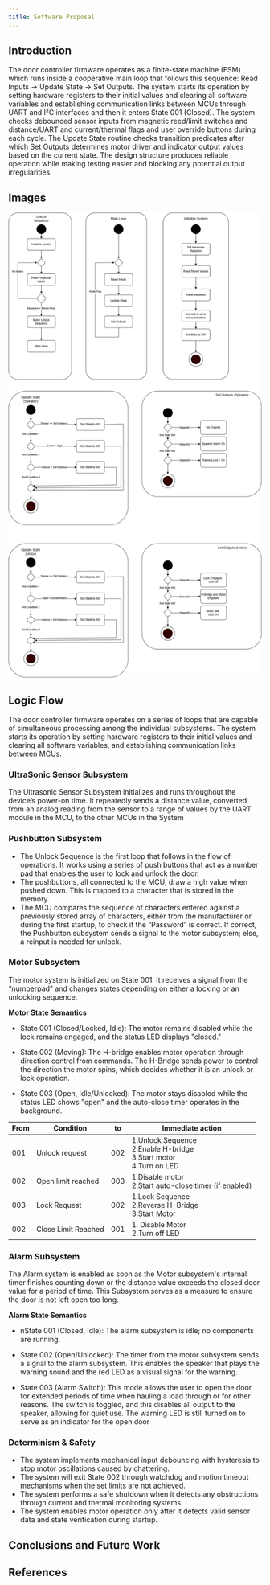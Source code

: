 ```yaml
---
title: Software Proposal
---
```


## Introduction

The door controller firmware operates as a finite-state machine (FSM) which runs inside a cooperative main loop that follows this sequence: Read Inputs → Update State → Set Outputs. The system starts its operation by setting hardware registers to their initial values and clearing all software variables and establishing communication links between MCUs through UART and I²C interfaces and then it enters State 001 (Closed). The system checks debounced sensor inputs from magnetic reed/limit switches and distance/UART and current/thermal flags and user override buttons during each cycle. The Update State routine checks transition predicates after which Set Outputs determines motor driver and indicator output values based on the current state. The design structure produces reliable operation while making testing easier and blocking any potential output irregularities.

## Images

![image caption](StateMachineDiagram.png)

## Logic Flow

The door controller firmware operates on a series of loops that are capable of simultaneous processing among the individual subsystems. 
The system starts its operation by setting hardware registers to their initial values and clearing all software variables, and establishing communication links between MCUs.


### UltraSonic Sensor Subsystem
The Ultrasonic Sensor Subsystem initializes and runs throughout the device’s power-on time. It repeatedly sends a distance value, converted from an analog reading from the sensor to a range of values by the UART module in the MCU, to the other MCUs in the System


### Pushbutton Subsystem 
* The Unlock Sequence is the first loop that follows in the flow of operations. It works using a series of push buttons that act as a number pad that enables the user to lock and unlock the door.
* The pushbuttons, all connected to the MCU, draw a high value when pushed down. This is mapped to a character that is stored in the memory. 
* The MCU compares the sequence of characters entered against a previously stored array of characters, either from the manufacturer or during the first startup, to check if the “Password” is correct. 
If correct, the Pushbutton subsystem sends a signal to the motor subsystem; else, a reinput is needed for unlock.


### Motor Subsystem
The motor system is initialized on State 001. It receives a signal from the “numberpad” and changes states depending on either a locking or an unlocking sequence.

**Motor State Semantics**

- State 001 (Closed/Locked, Idle): The motor remains disabled while the lock remains engaged, and the status LED displays "closed."

- State 002 (Moving): The H-bridge enables motor operation through direction control from commands. The H-Bridge sends power to control the direction the motor spins, which decides whether it is an unlock or lock operation.

- State 003 (Open, Idle/Unlocked): The motor stays disabled while the status LED shows "open" and the auto-close timer operates in the background.

|From |Condition |to|Immediate action|
|-----------|--------|--------|---------|
|001|Unlock request| 002|1.Unlock Sequence <br> 2.Enable H-bridge <br >3.Start motor <br> 4.Turn on LED|
|002|Open limit reached |003|1.Disable motor <br>2.Start auto-close timer (if enabled)|
|003|Lock Request|002|1.Lock Sequence<br> 2.Reverse H-Bridge <br> 3.Start Motor|
|002|Close Limit Reached|001|1. Disable Motor <br> 2.Turn off LED|



### Alarm Subsystem
The Alarm system is enabled as soon as the Motor subsystem's internal timer finishes counting down or the distance value exceeds the closed door value for a period of time. This Subsystem serves as a measure to ensure the door is not left open too long. 

**Alarm State Semantics**

- nState 001 (Closed, Idle): The alarm subsystem is idle; no components are running.

- State 002 (Open/Unlocked): The timer from the motor subsystem sends a signal to the alarm subsystem. This enables the speaker that plays the warning sound and the red LED as a visual signal for the warning.

- State 003 (Alarm Switch): This mode allows the user to open the door for extended periods of time when hauling a load through or for other reasons. The switch is toggled, and this disables all output to the speaker, allowing for quiet use. The warning LED is still turned on to serve as an indicator for the open door



### Determinism & Safety
* The system implements mechanical input debouncing with hysteresis to stop motor oscillations caused by chattering.
* The system will exit State 002 through watchdog and motion timeout mechanisms when the set limits are not achieved.
* The system performs a safe shutdown when it detects any obstructions through current and thermal monitoring systems.
* The system enables motor operation only after it detects valid sensor data and state verification during startup.

## Conclusions and Future Work


## References


